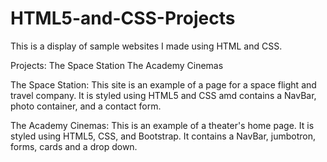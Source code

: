 # HTML5-and-CSS-Projects

This is a display of sample websites I made using HTML and CSS. 

Projects:
  The Space Station
  The Academy Cinemas

The Space Station: This site is an example of a page for a space flight and travel company.  It is styled using HTML5 and CSS amd contains a NavBar, photo container, and a contact form.  

The Academy Cinemas: This is an example of a theater's home page.  It is styled using HTML5, CSS, and Bootstrap.  It contains a NavBar, jumbotron, forms, cards and a drop down.  
